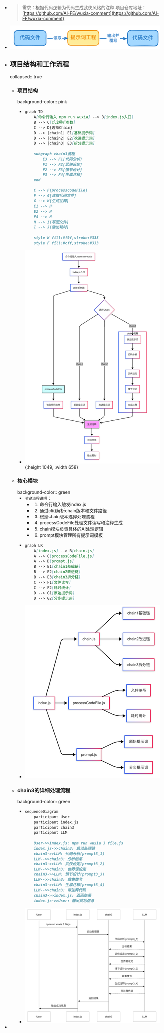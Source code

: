 - > 需求：根据代码逻辑为代码生成武侠风格的注释
  > 项目仓库地址：[https://github.com/AI-FE/wuxia-comment](https://github.com/AI-FE/wuxia-comment)
- ![image.png](../assets/image_1741100390805_0.png)
- ## 项目结构和工作流程
  collapsed:: true
	- ### 项目结构
	  background-color:: pink
		- ```markdown
		  graph TD
		      A[命令行输入 npm run wuxia] --> B[index.js入口]
		      B --> C[cli解析参数]
		      C --> D{选择Chain}
		      D --> |chain1| E1[基础提示词]
		      D --> |chain2| E2[改进提示词]
		      D --> |chain3| E3[拆分提示词]
		      
		      subgraph chain3流程
		          E3 --> F1[代码分析]
		          F1 --> F2[武侠设定]
		          F2 --> F3[情节设计]
		          F3 --> F4[生成注释]
		      end
		      
		      C --> F[processCodeFile]
		      F --> G[读取代码文件]
		      G --> H[生成注释]
		      E1 --> H
		      E2 --> H
		      F4 --> H
		      H --> I[写回文件]
		      I --> J[输出耗时]
		  
		      style H fill:#f9f,stroke:#333
		      style F fill:#cff,stroke:#333
		  ```
		- ![image.png](../assets/image_1741101283740_0.png){:height 1049, :width 658}
	- ### 核心模块
	  background-color:: green
		- `关键流程说明`：
			- 1. 命令行输入触发index.js
			- 2. 通过cli()解析chain版本和文件路径
			- 3. 根据chain版本选择处理流程
			- 4. processCodeFile处理文件读写和注释生成
			- 5. chain模块负责具体的AI处理逻辑
			- 6. prompt模块管理所有提示词模板
		- ```markdown
		  graph LR
		      A[index.js] --> B[chain.js]
		      A --> C[processCodeFile.js]
		      A --> D[prompt.js]
		      B --> E1[chain1基础链]
		      B --> E2[chain2改进链]
		      B --> E3[chain3拆分链]
		      C --> F1[文件读写]
		      C --> F2[耗时统计]
		      D --> G1[原始提示词]
		      D --> G2[分步提示词]
		  ```
		- ![image.png](../assets/image_1741101503617_0.png)
	- ### chain3的详细处理流程
	  background-color:: green
		- ```markdown
		  sequenceDiagram
		      participant User
		      participant index.js
		      participant chain3
		      participant LLM
		      
		      User->>index.js: npm run wuxia 3 file.js
		      index.js->>chain3: 启动处理链
		      chain3->>LLM: 代码分析(prompt3_1)
		      LLM-->>chain3: 分析结果
		      chain3->>LLM: 武侠设定(prompt3_2)
		      LLM-->>chain3: 世界观设定
		      chain3->>LLM: 情节设计(prompt3_3)
		      LLM-->>chain3: 故事情节
		      chain3->>LLM: 生成注释(prompt3_4)
		      LLM-->>chain3: 带注释代码
		      chain3->>index.js: 返回结果
		      index.js->>User: 输出成功信息
		  ```
		- ![image.png](../assets/image_1741101672568_0.png)
-